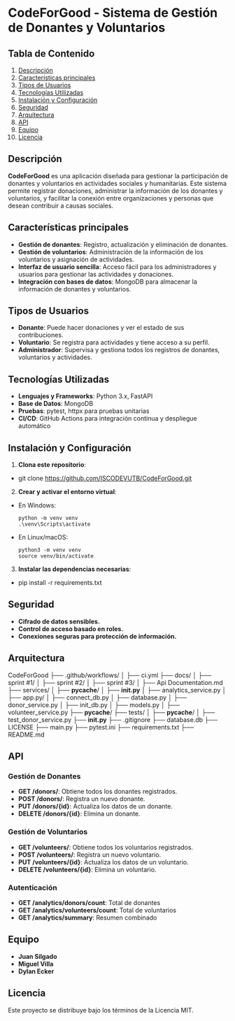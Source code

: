 # CodeForGood - Sistema de Gestión de Donantes y Voluntarios

## Tabla de Contenido

1. [Descripción](#descripción)
2. [Características principales](#características-principales)
3. [Tipos de Usuarios](#tipos-de-usuarios)
4. [Tecnologías Utilizadas](#tecnologías-utilizadas)
5. [Instalación y Configuración](#instalación-y-configuración)
6. [Seguridad](#seguridad)
7. [Arquitectura](#arquitectura)
8. [API](#api)
9. [Equipo](#equipo)
10. [Licencia](#licencia)

## Descripción

**CodeForGood** es una aplicación diseñada para gestionar la participación de donantes y voluntarios en actividades sociales y humanitarias. Este sistema permite registrar donaciones, administrar la información de los donantes y voluntarios, y facilitar la conexión entre organizaciones y personas que desean contribuir a causas sociales.

## Características principales

- **Gestión de donantes**: Registro, actualización y eliminación de donantes.
- **Gestión de voluntarios**: Administración de la información de los voluntarios y asignación de actividades.
- **Interfaz de usuario sencilla**: Acceso fácil para los administradores y usuarios para gestionar las actividades y donaciones.
- **Integración con bases de datos**: MongoDB para almacenar la información de donantes y voluntarios.

## Tipos de Usuarios

- **Donante**: Puede hacer donaciones y ver el estado de sus contribuciones.
- **Voluntario**: Se registra para actividades y tiene acceso a su perfil.
- **Administrador**: Supervisa y gestiona todos los registros de donantes, voluntarios y actividades.

## Tecnologías Utilizadas

- **Lenguajes y Frameworks**: Python 3.x, FastAPI
- **Base de Datos**: MongoDB
- **Pruebas**: pytest, httpx para pruebas unitarias
- **CI/CD**: GitHub Actions para integración continua y despliegue automático

## Instalación y Configuración

1. **Clona este repositorio**:
- git clone https://github.com/ISCODEVUTB/CodeForGood.git

2. **Crear y activar el entorno virtual**:

- En Windows:
  ```
  python -m venv venv
  .\venv\Scripts\activate
  ```

- En Linux/macOS:
  ```
  python3 -m venv venv
  source venv/bin/activate
  ```

3. **Instalar las dependencias necesarias**:
- pip install -r requirements.txt

## Seguridad

- **Cifrado de datos sensibles.**
- **Control de acceso basado en roles.**
- **Conexiones seguras para protección de información.**

## Arquitectura
CodeForGood
├── .github/workflows/
│ ├── ci.yml
├── docs/
│ ├── sprint #1/
│ ├── sprint #2/
│ ├── sprint #3/
│ ├── Api Documentation.md
├── services/
│ ├── __pycache__/
│ ├── __init.py__
│ ├── analytics_service.py
│ ├── app.py/
│ ├── connect_db.py
│ ├── database.py
│ ├── donor_service.py
│ ├── init_db.py
│ ├── models.py
│ ├── volunteer_service.py
├── __pycache__/
├── tests/
│ ├── __pycache__/
│ ├── test_donor_service.py
├── __init.py__
├── .gitignore
├── database.db
├── LICENSE
├── main.py
├── pytest.ini
├── requirements.txt
├── README.md

## API
### Gestión de Donantes

- **GET /donors/**: Obtiene todos los donantes registrados.
- **POST /donors/**: Registra un nuevo donante.
- **PUT /donors/{id}**: Actualiza los datos de un donante.
- **DELETE /donors/{id}**: Elimina un donante.

### Gestión de Voluntarios

- **GET /volunteers/**: Obtiene todos los voluntarios registrados.
- **POST /volunteers/**: Registra un nuevo voluntario.
- **PUT /volunteers/{id}**: Actualiza los datos de un voluntario.
- **DELETE /volunteers/{id}**: Elimina un voluntario.

### Autenticación

- **GET /analytics/donors/count**: Total de donantes
- **GET /analytics/volunteers/count**: Total de voluntarios
- **GET /analytics/summary**: Resumen combinado

## Equipo

- **Juan Silgado** 
- **Miguel Villa**
- **Dylan Ecker** 

## Licencia

Este proyecto se distribuye bajo los términos de la Licencia MIT.